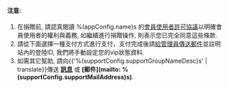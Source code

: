 #### 注意:
1. 在捐贈前, 請認真閱讀 %(appConfig.name)s 的[會員使用者許可協議](/vip/rules)以明確會員使用者的權利與義務, 如繼續進行捐贈操作, 則表示您已完全同意這些條款.
1. 請從下面選擇一種支付方式進行支付，支付完成後請[給管理員傳送郵件](mailto:%(appConfig.admin)s)並註明站內的登陸ID, 我們將手動設定您的vip狀態資料.
1. 如需其它幫助, 請向{{'%(supportConfig.supportGroupNameDesc)s' | translate}}傳送 **[訊息](/messages/send?to=%(supportConfig.supportGroupName)s)** 或 **[郵件](mailto: %(supportConfig.supportMailAddress)s)**.
